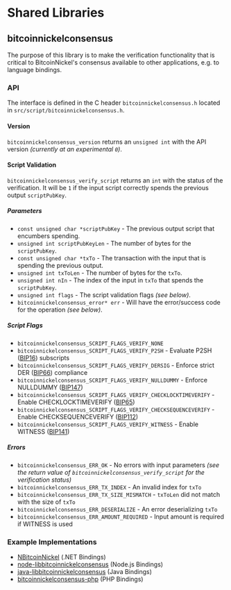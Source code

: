 Shared Libraries
================

## bitcoinnickelconsensus

The purpose of this library is to make the verification functionality that is critical to BitcoinNickel's consensus available to other applications, e.g. to language bindings.

### API

The interface is defined in the C header `bitcoinnickelconsensus.h` located in  `src/script/bitcoinnickelconsensus.h`.

#### Version

`bitcoinnickelconsensus_version` returns an `unsigned int` with the API version *(currently at an experimental `0`)*.

#### Script Validation

`bitcoinnickelconsensus_verify_script` returns an `int` with the status of the verification. It will be `1` if the input script correctly spends the previous output `scriptPubKey`.

##### Parameters
- `const unsigned char *scriptPubKey` - The previous output script that encumbers spending.
- `unsigned int scriptPubKeyLen` - The number of bytes for the `scriptPubKey`.
- `const unsigned char *txTo` - The transaction with the input that is spending the previous output.
- `unsigned int txToLen` - The number of bytes for the `txTo`.
- `unsigned int nIn` - The index of the input in `txTo` that spends the `scriptPubKey`.
- `unsigned int flags` - The script validation flags *(see below)*.
- `bitcoinnickelconsensus_error* err` - Will have the error/success code for the operation *(see below)*.

##### Script Flags
- `bitcoinnickelconsensus_SCRIPT_FLAGS_VERIFY_NONE`
- `bitcoinnickelconsensus_SCRIPT_FLAGS_VERIFY_P2SH` - Evaluate P2SH ([BIP16](https://github.com/bitcoinnickel/bips/blob/master/bip-0016.mediawiki)) subscripts
- `bitcoinnickelconsensus_SCRIPT_FLAGS_VERIFY_DERSIG` - Enforce strict DER ([BIP66](https://github.com/bitcoinnickel/bips/blob/master/bip-0066.mediawiki)) compliance
- `bitcoinnickelconsensus_SCRIPT_FLAGS_VERIFY_NULLDUMMY` - Enforce NULLDUMMY ([BIP147](https://github.com/bitcoinnickel/bips/blob/master/bip-0147.mediawiki))
- `bitcoinnickelconsensus_SCRIPT_FLAGS_VERIFY_CHECKLOCKTIMEVERIFY` - Enable CHECKLOCKTIMEVERIFY ([BIP65](https://github.com/bitcoinnickel/bips/blob/master/bip-0065.mediawiki))
- `bitcoinnickelconsensus_SCRIPT_FLAGS_VERIFY_CHECKSEQUENCEVERIFY` - Enable CHECKSEQUENCEVERIFY ([BIP112](https://github.com/bitcoinnickel/bips/blob/master/bip-0112.mediawiki))
- `bitcoinnickelconsensus_SCRIPT_FLAGS_VERIFY_WITNESS` - Enable WITNESS ([BIP141](https://github.com/bitcoinnickel/bips/blob/master/bip-0141.mediawiki))

##### Errors
- `bitcoinnickelconsensus_ERR_OK` - No errors with input parameters *(see the return value of `bitcoinnickelconsensus_verify_script` for the verification status)*
- `bitcoinnickelconsensus_ERR_TX_INDEX` - An invalid index for `txTo`
- `bitcoinnickelconsensus_ERR_TX_SIZE_MISMATCH` - `txToLen` did not match with the size of `txTo`
- `bitcoinnickelconsensus_ERR_DESERIALIZE` - An error deserializing `txTo`
- `bitcoinnickelconsensus_ERR_AMOUNT_REQUIRED` - Input amount is required if WITNESS is used

### Example Implementations
- [NBitcoinNickel](https://github.com/NicolasDorier/NBitcoinNickel/blob/master/NBitcoinNickel/Script.cs#L814) (.NET Bindings)
- [node-libbitcoinnickelconsensus](https://github.com/bitpay/node-libbitcoinnickelconsensus) (Node.js Bindings)
- [java-libbitcoinnickelconsensus](https://github.com/dexX7/java-libbitcoinnickelconsensus) (Java Bindings)
- [bitcoinnickelconsensus-php](https://github.com/Bit-Wasp/bitcoinnickelconsensus-php) (PHP Bindings)
